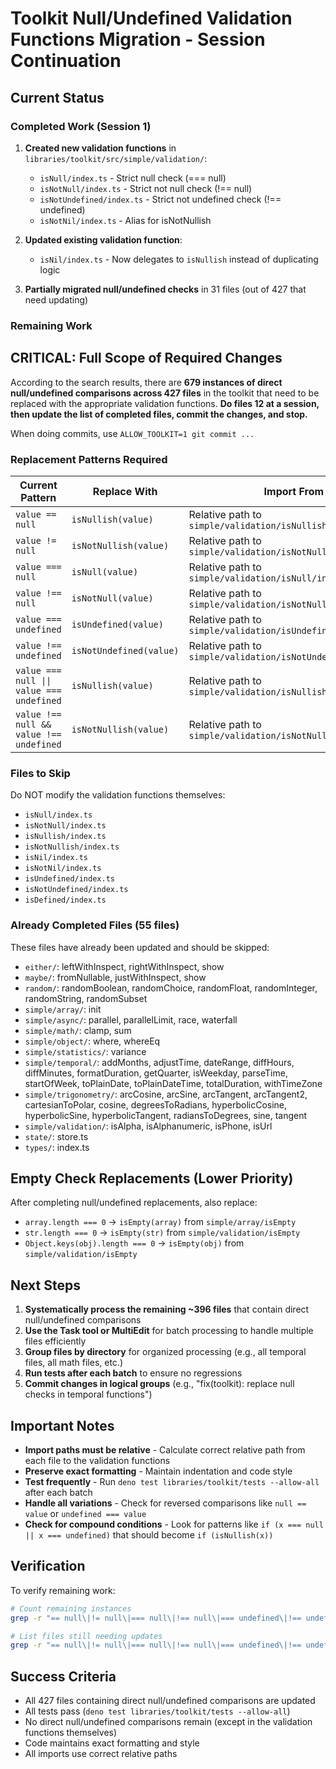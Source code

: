 # Toolkit Null/Undefined Validation Functions Migration - Session Continuation

## Current Status

### Completed Work (Session 1)
1. **Created new validation functions** in `libraries/toolkit/src/simple/validation/`:
   - `isNull/index.ts` - Strict null check (=== null)
   - `isNotNull/index.ts` - Strict not null check (!== null)
   - `isNotUndefined/index.ts` - Strict not undefined check (!== undefined)
   - `isNotNil/index.ts` - Alias for isNotNullish

2. **Updated existing validation function**:
   - `isNil/index.ts` - Now delegates to `isNullish` instead of duplicating logic

3. **Partially migrated null/undefined checks** in 31 files (out of 427 that need updating)

### Remaining Work

## CRITICAL: Full Scope of Required Changes

According to the search results, there are **679 instances of direct null/undefined comparisons across 427 files** in the toolkit that need to be replaced with the appropriate validation functions. **Do files 12 at a session, then update the list of completed files, commit the changes, and stop.**

When doing commits, use `ALLOW_TOOLKIT=1 git commit ...`

### Replacement Patterns Required

| Current Pattern | Replace With | Import From |
|----------------|--------------|-------------|
| `value == null` | `isNullish(value)` | Relative path to `simple/validation/isNullish/index.ts` |
| `value != null` | `isNotNullish(value)` | Relative path to `simple/validation/isNotNullish/index.ts` |
| `value === null` | `isNull(value)` | Relative path to `simple/validation/isNull/index.ts` |
| `value !== null` | `isNotNull(value)` | Relative path to `simple/validation/isNotNull/index.ts` |
| `value === undefined` | `isUndefined(value)` | Relative path to `simple/validation/isUndefined/index.ts` |
| `value !== undefined` | `isNotUndefined(value)` | Relative path to `simple/validation/isNotUndefined/index.ts` |
| `value === null \|\| value === undefined` | `isNullish(value)` | Relative path to `simple/validation/isNullish/index.ts` |
| `value !== null && value !== undefined` | `isNotNullish(value)` | Relative path to `simple/validation/isNotNullish/index.ts` |

### Files to Skip
Do NOT modify the validation functions themselves:
- `isNull/index.ts`
- `isNotNull/index.ts`
- `isNullish/index.ts`
- `isNotNullish/index.ts`
- `isNil/index.ts`
- `isNotNil/index.ts`
- `isUndefined/index.ts`
- `isNotUndefined/index.ts`
- `isDefined/index.ts`

### Already Completed Files (55 files)
These files have already been updated and should be skipped:
- `either/`: leftWithInspect, rightWithInspect, show
- `maybe/`: fromNullable, justWithInspect, show
- `random/`: randomBoolean, randomChoice, randomFloat, randomInteger, randomString, randomSubset
- `simple/array/`: init
- `simple/async/`: parallel, parallelLimit, race, waterfall
- `simple/math/`: clamp, sum
- `simple/object/`: where, whereEq
- `simple/statistics/`: variance
- `simple/temporal/`: addMonths, adjustTime, dateRange, diffHours, diffMinutes, formatDuration, getQuarter, isWeekday, parseTime, startOfWeek, toPlainDate, toPlainDateTime, totalDuration, withTimeZone
- `simple/trigonometry/`: arcCosine, arcSine, arcTangent, arcTangent2, cartesianToPolar, cosine, degreesToRadians, hyperbolicCosine, hyperbolicSine, hyperbolicTangent, radiansToDegrees, sine, tangent
- `simple/validation/`: isAlpha, isAlphanumeric, isPhone, isUrl
- `state/`: store.ts
- `types/`: index.ts

## Empty Check Replacements (Lower Priority)

After completing null/undefined replacements, also replace:
- `array.length === 0` → `isEmpty(array)` from `simple/array/isEmpty`
- `str.length === 0` → `isEmpty(str)` from `simple/validation/isEmpty`
- `Object.keys(obj).length === 0` → `isEmpty(obj)` from `simple/validation/isEmpty`

## Next Steps

1. **Systematically process the remaining ~396 files** that contain direct null/undefined comparisons
2. **Use the Task tool or MultiEdit** for batch processing to handle multiple files efficiently
3. **Group files by directory** for organized processing (e.g., all temporal files, all math files, etc.)
4. **Run tests after each batch** to ensure no regressions
5. **Commit changes in logical groups** (e.g., "fix(toolkit): replace null checks in temporal functions")

## Important Notes

- **Import paths must be relative** - Calculate correct relative path from each file to the validation functions
- **Preserve exact formatting** - Maintain indentation and code style
- **Test frequently** - Run `deno test libraries/toolkit/tests --allow-all` after each batch
- **Handle all variations** - Check for reversed comparisons like `null == value` or `undefined === value`
- **Check for compound conditions** - Look for patterns like `if (x === null || x === undefined)` that should become `if (isNullish(x))`

## Verification

To verify remaining work:
```bash
# Count remaining instances
grep -r "== null\|!= null\|=== null\|!== null\|=== undefined\|!== undefined" libraries/toolkit/src --include="*.ts" --include="*.tsx" | wc -l

# List files still needing updates
grep -r "== null\|!= null\|=== null\|!== null\|=== undefined\|!== undefined" libraries/toolkit/src --include="*.ts" --include="*.tsx" -l | wc -l
```

## Success Criteria

- All 427 files containing direct null/undefined comparisons are updated
- All tests pass (`deno test libraries/toolkit/tests --allow-all`)
- No direct null/undefined comparisons remain (except in the validation functions themselves)
- Code maintains exact formatting and style
- All imports use correct relative paths
